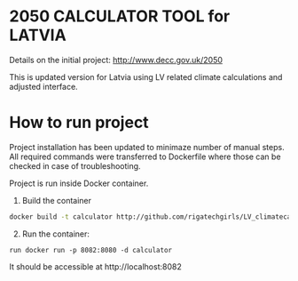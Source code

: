 # 2050 CALCULATOR TOOL for LATVIA

Details on the initial project:
http://www.decc.gov.uk/2050

This is updated version for Latvia using LV related climate calculations and adjusted interface.

# How to run project

Project installation has been updated to minimaze number of manual steps.
All required commands were transferred to Dockerfile where those can be checked in case of troubleshooting.

Project is run inside Docker container.
1. Build the container

```bash
docker build -t calculator http://github.com/rigatechgirls/LV_climatecalculator_2050.git
```

2. Run the container:
```
run docker run -p 8082:8080 -d calculator
```

It should be accessible at http://localhost:8082

